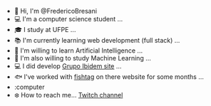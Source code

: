 - 👋 Hi, I'm @FredericoBresani
- :computer: I'm a computer science student ...
- :mortar_board: I study at UFPE ...
- :books: I'm currently learning web development (full stack) ...
- :robot: I'm willing to learn Artificial Intelligence ...
- :robot: I'm also willing to study Machine Learning ...
- :computer: I did develop [Grupo Ibidem site](https://grupoibidem.com/home-page/) ...
- 🐟 I've worked with [fishtag](https://www.fishtag.co/) on there website for some months ...
- :computer
- :snowflake: How to reach me... [Twitch channel](https://www.twitch.tv/fredcold)

<!---
FredericoBresani/FredericoBresani is a ✨ special ✨ repository because its `README.md` (this file) appears on your GitHub profile.
You can click the Preview link to take a look at your changes.
--->
